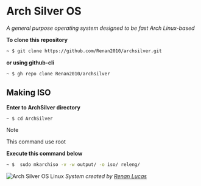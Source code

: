 # Arch Silver OS
*A general purpose operating system designed to be fast Arch Linux-based*


**To clone this repository**

```bash
~ $ git clone https://github.com/Renan2010/archsilver.git
```
**or using github-cli**
```bash
~ $ gh repo clone Renan2010/archsilver
```
## Making ISO
**Enter to ArchSilver directory**
```bash
~ $ cd ArchSilver
```
> [!Note]
This command use root

**Execute this command below**
```bash
~ $  sudo mkarchiso -v -w output/ -o iso/ releng/
```
![Arch Silver OS Linux](https://github.com/user-attachments/assets/ef9a9dfb-a298-407c-927b-39e202e2990b)
*System created by [Renan Lucas](https://github.com/Renan2010)*
